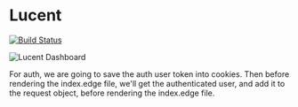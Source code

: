 # Lucent

[![Build Status](https://travis-ci.org/bahdcoder/pangaso.svg?branch=master)](https://travis-ci.org/bahdcoder/lucent)

![Lucent Dashboard](https://res.cloudinary.com/bahdcoder/image/upload/v1559663583/Screen_Shot_2019-06-04_at_4.51.55_PM_pynz6n.png)

For auth, we are going to save the auth user token into cookies.
Then before rendering the index.edge file, we'll get the authenticated user, and add it to the request object, before rendering the index.edge file.
